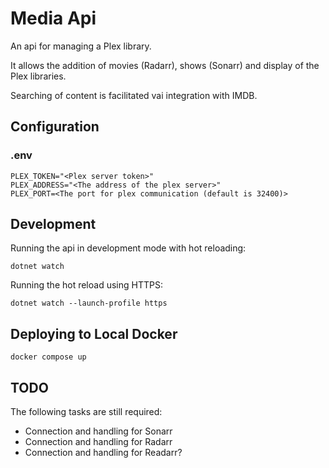 # Media Api

An api for managing a Plex library.

It allows the addition of movies (Radarr), shows (Sonarr) and display of the
Plex libraries.

Searching of content is facilitated vai integration with IMDB.

## Configuration

### .env

```env
PLEX_TOKEN="<Plex server token>"
PLEX_ADDRESS="<The address of the plex server>"
PLEX_PORT=<The port for plex communication (default is 32400)>
```

## Development

Running the api in development mode with hot reloading:

```SHELL
dotnet watch
```

Running the hot reload using HTTPS:

```SHELL
dotnet watch --launch-profile https
```

## Deploying to Local Docker

```SHELL
docker compose up
```

## TODO

The following tasks are still required:

- Connection and handling for Sonarr
- Connection and handling for Radarr
- Connection and handling for Readarr?
